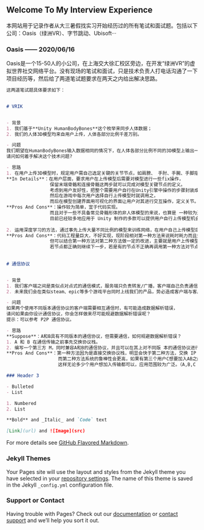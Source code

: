 ## Welcome To My Interview Experience

本网站用于记录作者从大三暑假找实习开始经历过的所有笔试和面试题。包括以下公司：Oasis（绿洲VR）、字节跳动、Ubisoft···

### Oasis   —— 2020/06/16

Oasis是一个15-50人的小公司，在上海交大徐汇校区旁边，在开发“绿洲VR”的虚拟世界社交网络平台。没有现场的笔试和面试，只是技术负责人打电话沟通了一下项目经历等，然后给了两道笔试题要求在两天之内给出解决思路。

```markdown
这两道笔试题具体要求如下：


# VRIK


- 背景
1. 我们基于**Unity HumanBodyBones**这个枚举来同步⼈体数据；
2. 我们的⼈体3D模型均来⾃⽤户上传，⼈体各部分⽐例千差万别。

- 问题
我们期望在HumanBodyBones输⼊数据相同的情况下，在⼈体各部分⽐例不同的3D模型上输出⼀致的动作。
请问如何着⼿解决这个技术问题?

- 思路
1. 在用户上传3D模型时，规定用户需自己选定关键的关节节点，如肩膀、 手肘、手腕、手脚指头、颈部、胯部、膝盖和脚踝等。 
**In Details**：在用户层面，要求用户在上传模型后需要对模型进行一些fix操作，
                保留末端骨骼和连接骨骼这两步就可以完成对模型关键节点的定义。
                考虑到用户友好性，把整个需要用户自行在Unity引擎中操作的步骤封装成一个API，
                然后在游戏中每次用户选择自行上传模型时就调用之，
                而后在模型创建界面用可视化的界面让用户对其进行交互操作，定义关节。
**Pros And Cons**：操作较为简单，宜于代码实现。
                而且对于一些不具备常见骨骼形体的非人体模型的来说，也算是 一种较为通用的解决方法。
                目前已经较多地应用于 Unity 制作的多款可以提供用户自行上传模型机会的游戏中（譬如 VRchat）
                
2. 运用深度学习的方法，通过事先上传大量不同比例的模型来训练网络，在用户自己上传模型后可以通过模型的形状识别出可活动的关节等信息。
**Pros And Cons**：代码工程量巨大，不好实现，现阶段相对第一种方法来说耗时耗力而且效果不一定令人满意。
                但可以结合第一种方法对第二种方法做一定的改进，主要就是用户上传模型后先运用第二种深度学习的方法识别节点，
                若节点都正确则继续下一步，若是有的节点不正确再调用第一种方法对节点进行可交互的调整。
                
                
# 通信协议


- 背景
1. 我们客户端之间是类似点对点式的通信模式，服务端只负责转发/⼴播，客户端⾃⼰负责通信协议的封包与解包；
2. 未来我们会在类似steam、epic等多个游戏平台同时上线我们的产品，势必造成客户端与客户端之间的通信协议版本不⼀致。

- 问题
如果两个使⽤不同版本通信协议的客户端需要相互通信时，有可能造成数据解析错误，
请问如果由你设计通信协议，你会怎样做来尽可能规避数据解析错误呢？
提示：可以参考 P2P 通信协议。

- 思路
**Suppose**：A和B具有不同版本的通信协议，但需要通信，如何规避数据解析错误？ 
1. A 和 B 在通信传输之前事先交换协议栈。 
2. 编写一个第三方 M，同时兼容A和B的通信协议，并且可以在其上对不同版 本的通信协议进行互相的转换和解读。（A to M, M to B） 
**Pros And Cons**：第一种方法因为是直接交换协议栈，明显会快于第二种方法，交换 IP 地址而后再进行一些操作便可以实现正确的通信传输。
                   而第二种方法系统的鲁棒性会更高，如果有第三个用户C想要加入AB之间通信的话，就只需使M兼容C的通信协议并且可以转换解读，
                   这样无论多少个用户想加入传输都可以，应用范围较为广泛。（A,B,C to M; M to A,B,C）

### Header 3

- Bulleted
- List

1. Numbered
2. List

**Bold** and _Italic_ and `Code` text

[Link](url) and ![Image](src)
```

For more details see [GitHub Flavored Markdown](https://guides.github.com/features/mastering-markdown/).

### Jekyll Themes

Your Pages site will use the layout and styles from the Jekyll theme you have selected in your [repository settings](https://github.com/saengsawang/saengsawang.Github.io/settings). The name of this theme is saved in the Jekyll `_config.yml` configuration file.

### Support or Contact

Having trouble with Pages? Check out our [documentation](https://help.github.com/categories/github-pages-basics/) or [contact support](https://github.com/contact) and we’ll help you sort it out.
